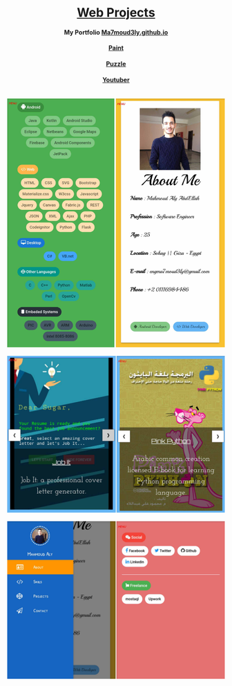 <div align="center">

# [Web Projects](https://Ma7moud3ly.github.io) 

#### My Portfolio [Ma7moud3ly.github.io](https://Ma7moud3ly.github.io)
#### [Paint](Ma7moud3ly.github.io/paint)
#### [Puzzle](Ma7moud3ly.github.io/numbers-buzzle)
#### [Youtuber](Ma7moud3ly.github.io/youtuber)

<br>
<div><img src="screenshots/img1.jpg" alt="drawing" width="800"/></div><br>
<div><img src="screenshots/img2.jpg" alt="drawing" width="800"/></div><br>
<div><img src="screenshots/img3.jpg" alt="drawing" width="800"/></div><br>

</div>
